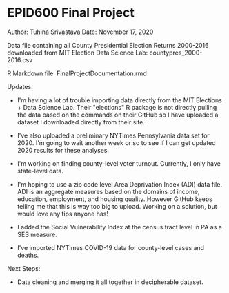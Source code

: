 # EPID600 Final Project

Author: Tuhina Srivastava
Date: November 17, 2020

Data file containing all County Presidential Election Returns 2000-2016 downloaded from MIT Election Data Science Lab: countypres_2000-2016.csv

R Markdown file: FinalProjectDocumentation.rmd

Updates:

+ I'm having a lot of trouble importing data directly from the MIT Elections + Data Science Lab. Their "elections" R package is not directly pulling the data based on the commands on their GitHub so I have uploaded a dataset I downloaded directly from their site.

+ I've also uploaded a preliminary NYTimes Pennsylvania data set for 2020. I'm going to wait another week or so to see if I can get updated 2020 results for these analyses.

+ I'm working on finding county-level voter turnout. Currently, I only have state-level data.

+ I'm hoping to use a zip code level Area Deprivation Index (ADI) data file. ADI is an aggregate measures based on the domains of income, education, employment, and housing quality. However GitHub keeps telling me that this is way too big to upload. Working on a solution, but would love any tips anyone has!

+ I added the Social Vulnerability Index at the census tract level in PA as a SES measure.

+ I've imported NYTimes COVID-19 data for county-level cases and deaths.

Next Steps:

+ Data cleaning and merging it all together in decipherable dataset.
